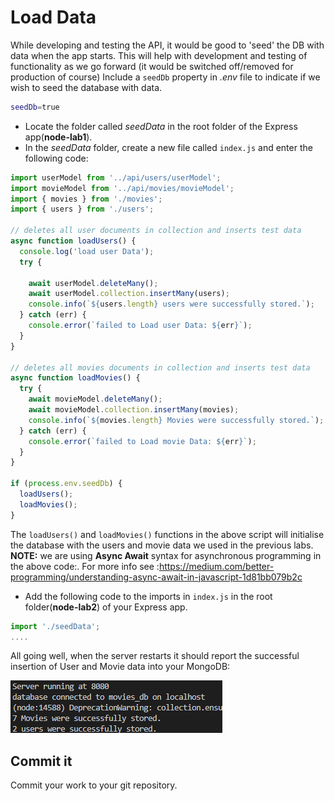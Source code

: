 # Load Data

While developing and testing the API, it would be good to 'seed' the DB with data when the app starts. This will help with development and testing of functionality as we go forward (it would be switched off/removed for production of course) 
Include a ``seedDb`` property in *.env* file to indicate if we wish to seed the database with data.

```bash
seedDb=true
```

+ Locate the folder called *seedData* in the root folder of the Express app(**node-lab1**).
+ In the *seedData* folder, create a new file called ``index.js``  and enter the following code:

```javascript
import userModel from '../api/users/userModel';
import movieModel from '../api/movies/movieModel';
import { movies } from './movies';
import { users } from './users';

// deletes all user documents in collection and inserts test data
async function loadUsers() {
  console.log('load user Data');
  try {

    await userModel.deleteMany();
    await userModel.collection.insertMany(users);
    console.info(`${users.length} users were successfully stored.`);
  } catch (err) {
    console.error(`failed to Load user Data: ${err}`);
  }
}

// deletes all movies documents in collection and inserts test data
async function loadMovies() {
  try {
    await movieModel.deleteMany();
    await movieModel.collection.insertMany(movies);
    console.info(`${movies.length} Movies were successfully stored.`);
  } catch (err) {
    console.error(`failed to Load movie Data: ${err}`);
  }
}

if (process.env.seedDb) {
  loadUsers();
  loadMovies();
}
```

The ``loadUsers()`` and ``loadMovies()`` functions in the above script will initialise the database with the users and movie data we used in the previous labs.  
**NOTE:** we are using  **Async Await** syntax for asynchronous programming in the above code:. For more info see :https://medium.com/better-programming/understanding-async-await-in-javascript-1d81bb079b2c

+ Add the following code to the imports in ``index.js`` in the root folder(**node-lab2**) of your Express app.

```javascript
import './seedData';
....
```

All going well, when the server restarts it should report the successful insertion of User and Movie data into your MongoDB: 

![User Data Loaded](./img/compass.png)

## Commit it

Commit your work to your git repository.